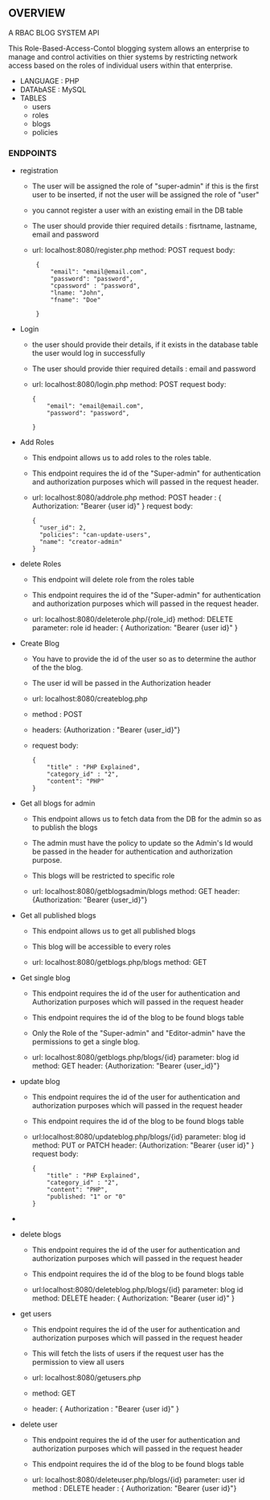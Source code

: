 ## OVERVIEW
A RBAC BLOG SYSTEM API

This Role-Based-Access-Contol blogging system allows an enterprise to manage and control activities on thier systems 
by restricting network access based on the roles of individual users within that enterprise.

* LANGUAGE : PHP
* DATAbASE : MySQL
* TABLES
  - users
  - roles
  - blogs
  - policies

### ENDPOINTS

* registration
  - The user will be assigned the role of "super-admin" if this is the first user to be inserted, if not the user will be 
    assigned the role of "user"
  - you cannot register a user with an existing email in the DB table
  - The user should provide thier required details : fisrtname, lastname, email and password

  - url: localhost:8080/register.php
    method: POST
    request body: 
     ```
      {
          "email": "email@email.com",
          "password": "password",
          "cpassword" : "password",
          "lname: "John",
          "fname": "Doe"

      }
      ```

* Login 
  - the user should provide their details, if it exists in the database table the user would log in successfully
  - The user should provide thier required details : email and password

  - url: localhost:8080/login.php
    method: POST
    request body:
    ```
    {
        "email": "email@email.com",
        "password": "password",

    }
    ```

* Add Roles
  - This endpoint allows us to add roles to the roles table.
  - This endpoint requires the id of the "Super-admin" for authentication and authorization purposes which will passed in the request header.
  
  - url: localhost:8080/addrole.php 
    method: POST
    header : { Authorization: "Bearer {user id}" }
    request body: 
    ```
    {
      "user_id": 2,
      "policies": "can-update-users",
      "name": "creator-admin" 
    }
    ```

* delete Roles
  - This endpoint will delete role from the roles table
  - This endpoint requires the id of the "Super-admin" for authentication and authorization purposes which will passed in the request header.

  - url: localhost:8080/deleterole.php/{role_id}
    method: DELETE
    parameter: role id
    header: { Authorization: "Bearer {user id}" }

* Create Blog
  - You have to provide the id of the user so as to determine the author of the the blog.
  - The user id will be passed in the Authorization header

  - url: localhost:8080/createblog.php
  - method : POST
  - headers: {Authorization : "Bearer {user_id}"}
  - request body:
      ```
      {
          "title" : "PHP Explained",
          "category_id" : "2",
          "content": "PHP"
      }
      ```

* Get all blogs for admin
  - This endpoint allows us to fetch data from the DB for the admin so as to publish the blogs 
  - The admin must have the policy to update so the Admin's Id would be passed in the header for authentication and       authorization purpose.
  - This blogs will be restricted to specific role

  - url: localhost:8080/getblogsadmin/blogs
    method: GET
    header: {Authorization: "Bearer {user_id}"}

* Get all published blogs
  - This endpoint allows us to get all published blogs
  - This blog will be accessible to every roles

  - url: localhost:8080/getblogs.php/blogs
    method: GET

* Get single blog
  - This endpoint requires the id of the user for authentication and Authorization purposes which will passed in the request header
  - This endpoint requires the id of the blog to be found blogs table
  - Only the Role of the "Super-admin" and "Editor-admin" have the permissions to get a single blog.

  - url: localhost:8080/getblogs.php/blogs/{id}
    parameter: blog id
    method: GET
    header: {Authorization: "Bearer {user_id}"}

* update blog
  - This endpoint requires the id of the user for authentication and authorization purposes which will passed in the request header
  - This endpoint requires the id of the blog to be found blogs table

  - url:localhost:8080/updateblog.php/blogs/{id}
    parameter: blog id
    method: PUT or PATCH
    header: {Authorization: "Bearer {user id}" }
    request body:
    ```
    {
        "title" : "PHP Explained",
        "category_id" : "2",
        "content": "PHP",
        "published: "1" or "0"
    }
    ```
+ 
* delete blogs
  - This endpoint requires the id of the user for authentication and authorization purposes which will passed in the request header
  - This endpoint requires the id of the blog to be found blogs table 

  - url:localhost:8080/deleteblog.php/blogs/{id}
    parameter: blog id
    method: DELETE
    header: { Authorization: "Bearer {user id}" }

* get users
  - This endpoint requires the id of the user for authentication and authorization purposes which will passed in the request header
  - This will fetch the lists of users if the request user has the permission to view all users
  
  - url: localhost:8080/getusers.php
  - method: GET
  - header: { Authorization : "Bearer {user id}" }

* delete user 
  - This endpoint requires the id of the user for authentication and authorization purposes which will passed in the request header
  - This endpoint requires the id of the blog to be found blogs table 

  - url: localhost:8080/deleteuser.php/blogs/{id}
    parameter: user id
    method : DELETE
    header : { Authorization: "Bearer {user id}"}